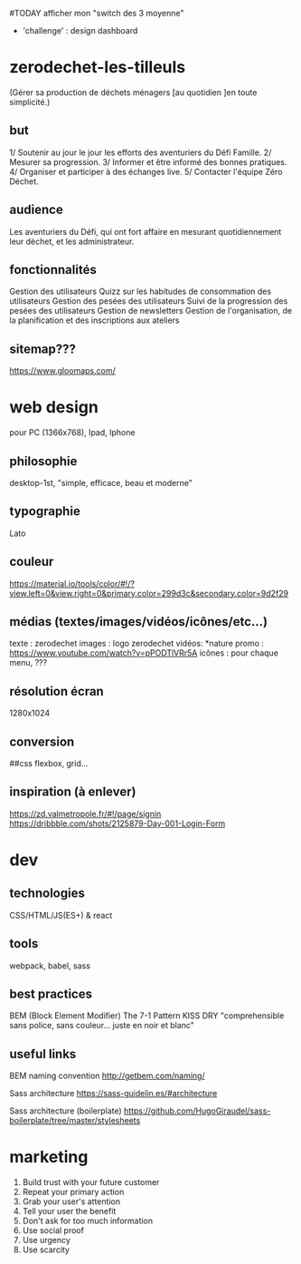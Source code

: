 #TODAY
afficher mon "switch des 3 moyenne"
- 'challenge' : design dashboard

# zerodechet-les-tilleuls
(Gérer sa production de déchets ménagers [au quotidien ]en toute simplicité.)

## but
1/ Soutenir au jour le jour les efforts des aventuriers du Défi Famille.
2/ Mesurer sa progression.
3/ Informer et être informé des bonnes pratiques.
4/ Organiser et participer à des échanges live.
5/ Contacter l'équipe Zéro Déchet.


## audience
Les aventuriers du Défi, qui ont fort affaire en mesurant quotidiennement leur déchet, et les administrateur.

## fonctionnalités
Gestion des utilisateurs
Quizz sur les habitudes de consommation des utilisateurs
Gestion des pesées des utilisateurs
Suivi de la progression des pesées des utilisateurs
Gestion de newsletters
Gestion de l'organisation, de la planification et des inscriptions aux ateliers

## sitemap???
https://www.gloomaps.com/

# web design
pour PC (1366x768), Ipad, Iphone

## philosophie
desktop-1st, "simple, efficace, beau et moderne"

## typographie
Lato

## couleur
https://material.io/tools/color/#!/?view.left=0&view.right=0&primary.color=299d3c&secondary.color=9d2f29

## médias (textes/images/vidéos/icônes/etc...)
texte : zerodechet
images : logo zerodechet
vidéos:
*nature promo : https://www.youtube.com/watch?v=pPODTlVRr5A
icônes : pour chaque menu, ???

## résolution écran
1280x1024

## conversion

##css
flexbox, grid...

## inspiration (à enlever)
https://zd.valmetropole.fr/#!/page/signin
https://dribbble.com/shots/2125879-Day-001-Login-Form

# dev

## technologies
CSS/HTML/JS(ES+) & react

## tools
webpack, babel, sass

## best practices
BEM (Block Element Modifier)
The 7-1 Pattern
KISS
DRY
"comprehensible sans police, sans couleur... juste en noir et blanc"

## useful links
BEM naming convention
http://getbem.com/naming/

Sass architecture
https://sass-guidelin.es/#architecture

Sass architecture (boilerplate)
https://github.com/HugoGiraudel/sass-boilerplate/tree/master/stylesheets

# marketing
1. Build trust with your future customer
2. Repeat your primary action
3. Grab your user's attention
4. Tell your user the benefit
5. Don't ask for too much information
6. Use social proof
7. Use urgency
8. Use scarcity